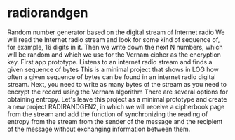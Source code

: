 # radiorandgen
Random number generator based on the digital stream of Internet radio
We will read the Internet radio stream and look for some kind of sequence of, for example, 16 digits in it. Then we write down the next N numbers, which will be random and which we use for the Vernam cipher as the encryption key.
First app prototype. Listens to an internet radio stream and finds a given sequence of bytes
This is a minimal project that shows in LOG how often a given sequence of bytes can be found in an internet radio digital stream.
Next, you need to write as many bytes of the stream as you need to encrypt the record using the Vernam algorithm
There are several options for obtaining entropy. Let's leave this project as a minimal prototype and create a new project RADIRANDGEN2, in which we will receive a cipherbook page from the stream and add the function of synchronizing the reading of entropy from the stream from the sender of the message and the recipient of the message without exchanging information between them.
